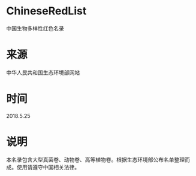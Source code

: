 # ChineseRedList
中国生物多样性红色名录
# 来源
中华人民共和国生态环境部网站
# 时间
2018.5.25
# 说明
本名录包含大型真菌卷、动物卷、高等植物卷。根据生态环境部公布名单整理而成。使用请遵守中国相关法律。
